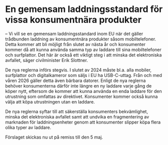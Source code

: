 # En gemensam laddningsstandard för vissa konsumentnära produkter

– Vi vill se en gemensam laddningsstandard inom EU när det gäller trådbunden laddning av konsumentnära produkter såsom mobiltelefoner. Detta kommer att bli möjligt från slutet av nästa år och konsumenter kommer då att kunna använda samma typ av laddare till sina mobiltelefoner och surfplattor. Det här är också ett viktigt steg i att minska det elektroniska avfallet, säger civilminister Erik Slottner.

De nya reglerna införs stegvis. I slutet av 2024 måste bl.a. alla mobiler, surfplattor och digitalkameror som säljs i EU ha USB-C-uttag. Från och med våren 2026 gäller detta även bärbara datorer. Enligt de nya reglerna behöver konsumenterna därför inte längre en ny laddare varje gång de köper nytt, eftersom de kommer att kunna använda en enda laddare för den utrustning som omfattas av direktivet. Konsumenter kommer också kunna välja att köpa utrustningen utan en laddare.

De nya reglerna syftar till att säkerställa konsumenters bekvämlighet, minska det elektroniska avfallet samt att undvika en fragmentering av marknaden för laddningsenheter genom att konsumenter slipper köpa flera olika typer av laddare.

Förslaget skickas nu ut på remiss till den 5 maj.

